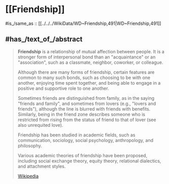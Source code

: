 
# [[Friendship]] 

#is_/same_as :: [[../../../WikiData/WD~Friendship,491|WD~Friendship,491]] 

## #has_/text_of_/abstract 

> **Friendship** is a relationship of mutual affection between people. 
> It is a stronger form of interpersonal bond than an "acquaintance" or an "association", 
> such as a classmate, neighbor, coworker, or colleague.
>
> Although there are many forms of friendship, certain features are common to many such bonds, 
> such as choosing to be with one another, enjoying time spent together, 
> and being able to engage in a positive and supportive role to one another.
>
> Sometimes friends are distinguished from family, as in the saying "friends and family", 
> and sometimes from lovers (e.g., "lovers and friends"), 
> although the line is blurred with friends with benefits. 
> Similarly, being in the friend zone describes someone 
> who is restricted from rising from the status of friend to that of lover (see also unrequited love).
>
> Friendship has been studied in academic fields, 
> such as communication, sociology, social psychology, anthropology, and philosophy. 
> 
> Various academic theories of friendship have been proposed, 
> including social exchange theory, equity theory, relational dialectics, and attachment styles.
>
> [Wikipedia](https://en.wikipedia.org/wiki/Friendship) 

